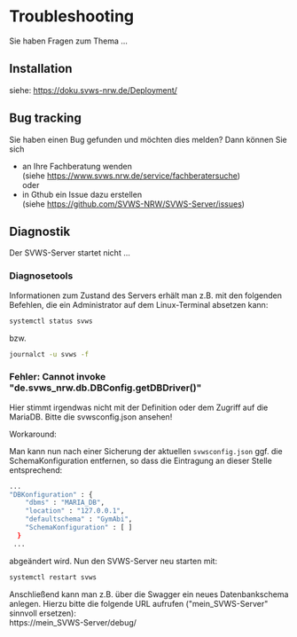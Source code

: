 # Troubleshooting

Sie haben Fragen zum Thema ... 


## Installation

siehe: https://doku.svws-nrw.de/Deployment/ 

## Bug tracking 

Sie haben einen Bug gefunden und möchten dies melden? Dann können Sie sich 
* an Ihre Fachberatung wenden   
(siehe https://www.svws.nrw.de/service/fachberatersuche)   
oder 
* in Gthub ein Issue dazu erstellen  
(siehe https://github.com/SVWS-NRW/SVWS-Server/issues)  

## Diagnostik

Der SVWS-Server startet nicht ...

### Diagnosetools
Informationen zum Zustand des Servers erhält man z.B. mit den folgenden Befehlen, die ein Administrator auf dem Linux-Terminal absetzen kann: 

```bash 
systemctl status svws
```
bzw. 
```bash 
journalct -u svws -f
```

### Fehler: Cannot invoke "de.svws_nrw.db.DBConfig.getDBDriver()"

Hier stimmt irgendwas nicht mit der Definition oder dem Zugriff auf die MariaDB. Bitte die svwsconfig.json ansehen!

Workaround:

Man kann nun nach einer Sicherung der aktuellen ```svwsconfig.json``` ggf. die SchemaKonfiguration entfernen, so dass die Eintragung an dieser Stelle entsprechend: 
```bash 
...
"DBKonfiguration" : {
    "dbms" : "MARIA_DB",
    "location" : "127.0.0.1",
    "defaultschema" : "GymAbi",
    "SchemaKonfiguration" : [ ]
  }
 ... 
 ```
 
abgeändert wird. Nun den SVWS-Server neu starten mit: 

```bash 
systemctl restart svws
```

Anschließend kann man z.B. über die Swagger ein neues Datenbankschema anlegen. Hierzu bitte die folgende URL aufrufen ("mein_SVWS-Server" sinnvoll ersetzen):   
https://mein_SVWS-Server/debug/ 